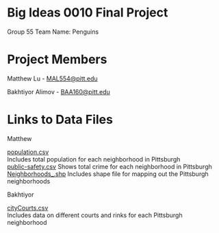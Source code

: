 # Big Ideas 0010 Final Project
Group 55
Team Name: Penguins

# Project Members
Matthew Lu - MAL554@pitt.edu 

Bakhtiyor Alimov - BAA160@pitt.edu


# Links to Data Files
Matthew

[population.csv](https://data.wprdc.org/dataset/1984-community-profiles-a-descriptive-picture-of-communities-in-allegheny-county/resource/8e2b239e-4a46-49f9-bd13-2566f3c64d28)  
Includes total population for each neighborhood in Pittsburgh <br>
[public-safety.csv](https://data.wprdc.org/dataset/pgh/resource/204f63f4-296f-4f1d-bbdd-946b183fa5a0)
Shows total crime for each neighborhood in Pittsburgh <br>
[Neighborhoods_.shp](https://data.wprdc.org/dataset/pgh/resource/14501cb9-308d-49ce-8bbb-7933ad703fe1)
Includes shape file for mapping out the Pittsburgh neighborhoods <br>

Bakhtiyor

[cityCourts.csv](https://data.wprdc.org/dataset/city-of-pittsburgh-courts/resource/a5b71bfa-840c-4c86-8f43-07a9ae854227)  
Includes data on different courts and rinks for each Pittsburgh neighborhood


